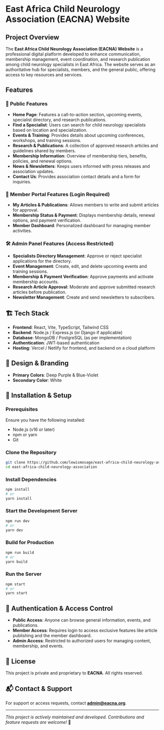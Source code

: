 # East Africa Child Neurology Association (EACNA) Website

## Project Overview
The **East Africa Child Neurology Association (EACNA) Website** is a professional digital platform developed to enhance communication, membership management, event coordination, and research publication among child neurology specialists in East Africa. The website serves as an authoritative hub for specialists, members, and the general public, offering access to key resources and services.

## Features
### 🌟 **Public Features**
- **Home Page**: Features a call-to-action section, upcoming events, specialist directory, and research publications.
- **Find a Specialist**: Users can search for child neurology specialists based on location and specialization.
- **Events & Training**: Provides details about upcoming conferences, workshops, and training sessions.
- **Research & Publications**: A collection of approved research articles and guidelines shared by members.
- **Membership Information**: Overview of membership tiers, benefits, policies, and renewal options.
- **News & Newsletters**: Keeps users informed with press releases and association updates.
- **Contact Us**: Provides association contact details and a form for inquiries.

### 🔐 **Member Portal Features** (Login Required)
- **My Articles & Publications**: Allows members to write and submit articles for approval.
- **Membership Status & Payment**: Displays membership details, renewal options, and payment verification.
- **Member Dashboard**: Personalized dashboard for managing member activities.

### 🛠 **Admin Panel Features** (Access Restricted)
- **Specialists Directory Management**: Approve or reject specialist applications for the directory.
- **Event Management**: Create, edit, and delete upcoming events and training sessions.
- **Membership & Payment Verification**: Approve payments and activate membership accounts.
- **Research Article Approval**: Moderate and approve submitted research articles before publication.
- **Newsletter Management**: Create and send newsletters to subscribers.

## 🏗️ Tech Stack
- **Frontend**: React, Vite, TypeScript, Tailwind CSS
- **Backend**: Node.js / Express.js (or Django if applicable)
- **Database**: MongoDB / PostgreSQL (as per implementation)
- **Authentication**: JWT-based authentication
- **Hosting**: Vercel / Netlify for frontend, and backend on a cloud platform

## 🎨 Design & Branding
- **Primary Colors**: Deep Purple & Blue-Violet
- **Secondary Color**: White

## 🚀 Installation & Setup
### Prerequisites
Ensure you have the following installed:
- Node.js (v16 or later)
- npm or yarn
- Git

### Clone the Repository
```sh
git clone https://github.com/lewismosage/east-africa-child-neurology-association.git
cd east-africa-child-neurology-association
```

### Install Dependencies
```sh
npm install
# or
yarn install
```

### Start the Development Server
```sh
npm run dev
# or
yarn dev
```

### Build for Production
```sh
npm run build
# or
yarn build
```

### Run the Server
```sh
npm start
# or
yarn start
```

## 🔐 Authentication & Access Control
- **Public Access**: Anyone can browse general information, events, and publications.
- **Member Access**: Requires login to access exclusive features like article publishing and the member dashboard.
- **Admin Access**: Restricted to authorized users for managing content, membership, and events.

## 📜 License
This project is private and proprietary to **EACNA**. All rights reserved.

## 📬 Contact & Support
For support or access requests, contact **admin@eacna.org**.

---

_This project is actively maintained and developed. Contributions and feature requests are welcome!_ 🎉
